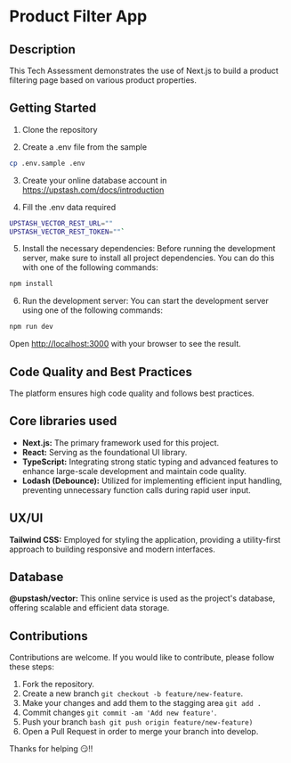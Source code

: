 # Product Filter App

## Description

This Tech Assessment demonstrates the use of Next.js to build a product filtering page based on various product properties.

## Getting Started

1. Clone the repository

2. Create a .env file from the sample

```bash
cp .env.sample .env
```

3. Create your online database account in <https://upstash.com/docs/introduction>

4. Fill the .env data required

```bash
UPSTASH_VECTOR_REST_URL=""
UPSTASH_VECTOR_REST_TOKEN=""`
```

5. Install the necessary dependencies: Before running the development server, make sure to install all project dependencies. You can do this with one of the following commands:

```bash
npm install
```

6. Run the development server: You can start the development server using one of the following commands:

```bash
npm run dev
```

Open [http://localhost:3000](http://localhost:3000) with your browser to see the result.

## Code Quality and Best Practices

The platform ensures high code quality and follows best practices.

## Core libraries used

- **Next.js:** The primary framework used for this project.
- **React:** Serving as the foundational UI library.
- **TypeScript:** Integrating strong static typing and advanced features to enhance large-scale development and maintain code quality.
- **Lodash (Debounce):** Utilized for implementing efficient input handling, preventing unnecessary function calls during rapid user input.

## UX/UI

**Tailwind CSS:** Employed for styling the application, providing a utility-first approach to building responsive and modern interfaces.

## Database

**@upstash/vector:** This online service is used as the project's database, offering scalable and efficient data storage.

## Contributions

Contributions are welcome. If you would like to contribute, please follow these steps:

1. Fork the repository.
2. Create a new branch `git checkout -b feature/new-feature`.
3. Make your changes and add them to the stagging area `git add .`
4. Commit changes `git commit -am 'Add new feature'`.
5. Push your branch `bash git push origin feature/new-feature)`
6. Open a Pull Request in order to merge your branch into develop.

Thanks for helping :smirk:!!
